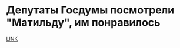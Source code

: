 # Депутаты Госдумы посмотрели "Матильду", им понравилось



[LINK](https://varlamov.ru/2582457.html)